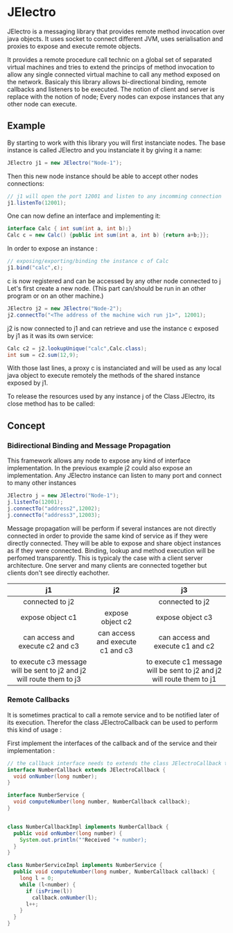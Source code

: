 # JElectro


JElectro is a messaging library that provides remote method invocation over java objects. 
It uses socket to connect different JVM, uses serialisation and proxies to expose and execute remote objects.

It provides a remote procedure call technic on a global set of separated virtual machines and tries to extend the princips of method invocation to allow any single connected virtual machine to call any method exposed on the network.
Basicaly this library allows bi-directional binding, remote callbacks and listeners to be executed. The notion of client and server is replace with the notion of node; Every nodes can expose instances that any other node can execute.

## Example

By starting to work with this library you will first instanciate nodes.
The base instance is called JElectro and you instanciate it by giving it a name:
```java
JElectro j1 = new JElectro("Node-1");
```
Then this new node instance should be able to accept other nodes connections:

```java
// j1 will open the port 12001 and listen to any incomming connection
j1.listenTo(12001);
```

One can now define an interface and implementing it: 
```java
interface Calc { int sum(int a, int b);}
Calc c = new Calc() {public int sum(int a, int b) {return a+b;}};
```

In order to expose an instance :
```java
// exposing/exporting/binding the instance c of Calc
j1.bind("calc",c);
```

c is now registered and can be accessed by any other node connected to j
Let's first create a new node. (This part can/should be run in an other program or on an other machine.)
```java
JElectro j2 = new JElectro("Node-2");
j2.connectTo("<The address of the machine wich run j1>", 12001);
```

j2 is now connected to j1 and can retrieve and use the instance c exposed by j1 as it was its own service:
```java
Calc c2 = j2.lookupUnique("calc",Calc.class);
int sum = c2.sum(12,9);
```
With those last lines, a proxy c is instanciated and will be used as any local java object to execute remotely the methods of the shared instance exposed by j1.

To release the resources used by any instance j of the Class JElectro, its close method has to be called:


## Concept

### Bidirectional Binding and Message Propagation

This framework allows any node to expose any kind of interface implementation. In the previous example j2 could also expose an implementation.
Any JElectro instance can listen to many port and connect to many other instances 
```java
JElectro j = new JElectro("Node-1");
j.listenTo(12001);
j.connectTo("address2",12002);
j.connectTo("address3",12003);
```

Message propagation will be perform if several instances are not directly connected in order to provide the same kind of service as if they were directly connected. They will be able to expose and share object instances as if they were connected.
Binding, lookup and method execution will be perfomed transparently.
This is typicaly the case with a client server architecture. One server and many clients are connected together but clients don't see directly eachother. 

| j1 | j2 | j3 |
|:-------:|:-------:|:-------:|
| connected to j2 | | connected to j2 | 
| expose object c1 | expose object c2 | expose object c3|
| can access and execute c2 and c3 | can access and execute c1 and c3 | can access and execute c1 and c2 |
| to execute c3 message will be sent to j2 and j2 will route them to j3 | | to execute c1 message will be sent to j2 and j2 will route them to j1 |


### Remote Callbacks

It is sometimes practical to call a remote service and to be notified later of its execution. Therefor the class JElectroCallback can be used to perform this kind of usage :

First implement the interfaces of the callback and of the service and their implementation :
```java
// the callback interface needs to extends the class JElectroCallback to be proxified before the execution message is send
interface NumberCallback extends JElectroCallback {
  void onNumber(long number);
}

interface NumberService {
  void computeNumber(long number, NumberCallback callback);
}


class NumberCallbackImpl implements NumberCallback {
  public void onNumber(long number) {
    System.out.println(""Received "+ number);
  }
}

class NumberServiceImpl implements NumberService {
  public void computeNumber(long number, NumberCallback callback) {
    long l = 0;
    while (l<number) {
      if (isPrime(l)) 
        callback.onNumber(l);
      l++;
    }
  }
}
``` 



